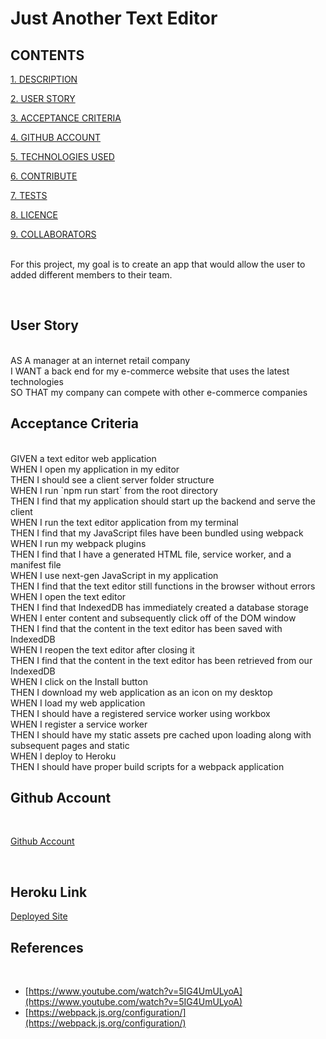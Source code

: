 # Just Another Text Editor

## CONTENTS

[1. DESCRIPTION](#DESCRIPTION)

[2. USER STORY](#USERSTORY)

[3. ACCEPTANCE CRITERIA](#ACCEPTANCECRITERIA)

[4. GITHUB ACCOUNT](#GITHUBACCOUNT)

[5. TECHNOLOGIES USED](#TECHNOLOGIESUSED)

[6. CONTRIBUTE](#CONTRIBUTE)

[7. TESTS](#TESTS)

[8. LICENCE](#LICENCE)

[9. COLLABORATORS](#COLLABORATORS)

<a id="DESCRIPTION"></a>
<br />
For this project, my goal is to create an app that would allow the user to added different members to their team.

<br />

<a id="USERSTORY"></a>

## **User Story**

<br />
AS A manager at an internet retail company
 <br />
I WANT a back end for my e-commerce website that uses the latest technologies
 <br />
SO THAT my company can compete with other e-commerce companies

<br />

<a id="ACCEPTANCECRITERIA"></a>

## **Acceptance Criteria**

<br />
GIVEN a text editor web application <br />
WHEN I open my application in my editor <br />
THEN I should see a client server folder structure <br />
WHEN I run `npm run start` from the root directory <br />
THEN I find that my application should start up the backend and serve the client <br />
WHEN I run the text editor application from my terminal <br />
THEN I find that my JavaScript files have been bundled using webpack <br />
WHEN I run my webpack plugins <br />
THEN I find that I have a generated HTML file, service worker, and a manifest file <br />
WHEN I use next-gen JavaScript in my application <br />
THEN I find that the text editor still functions in the browser without errors <br />
WHEN I open the text editor <br />
THEN I find that IndexedDB has immediately created a database storage <br />
WHEN I enter content and subsequently click off of the DOM window <br />
THEN I find that the content in the text editor has been saved with IndexedDB <br />
WHEN I reopen the text editor after closing it <br />
THEN I find that the content in the text editor has been retrieved from our IndexedDB <br />
WHEN I click on the Install button <br />
THEN I download my web application as an icon on my desktop <br />
WHEN I load my web application <br />
THEN I should have a registered service worker using workbox <br />
WHEN I register a service worker <br />
THEN I should have my static assets pre cached upon loading along with subsequent pages and static  <br />
WHEN I deploy to Heroku <br />
THEN I should have proper build scripts for a webpack application <br />

<a id="GITHUBACCOUNT"></a>

## **Github Account**

 <br />

[Github Account](https://github.com/michaelclancy90/Just-Another-Text-Editor)

 <br />

## **Heroku Link**

[Deployed Site ](https://hidden-oasis-24341.herokuapp.com/)

## **References**

 <br />

- [https://www.youtube.com/watch?v=5IG4UmULyoA](https://www.youtube.com/watch?v=5IG4UmULyoA)
- [https://webpack.js.org/configuration/](https://webpack.js.org/configuration/)

 <br />
